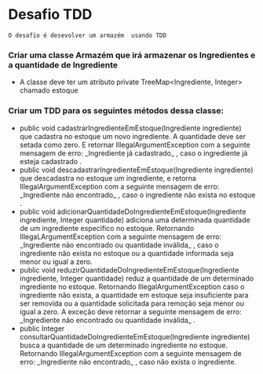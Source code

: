 # Desafio TDD

```
O desafio é desevolver um armazém  usando TDD
```

<h3>Criar uma classe Armazém que irá armazenar os Ingredientes e a quantidade de Ingrediente</h3>
<ul>
    <li>A classe deve ter um atributo private TreeMap&lt;Ingrediente, Integer&gt; chamado estoque</li>
</ul>

<h3>Criar um TDD para os seguintes métodos dessa classe:</h3>
<ul>
    <li> public void cadastrarIngredienteEmEstoque(Ingrediente ingrediente) que cadastra no estoque um novo ingrediente. A quantidade deve ser setada como zero. E retornar IllegalArgumentException com a seguinte mensagem de erro: _Ingrediente já cadastrado_ , caso o ingrediente já esteja cadastrado .
    </li>
    <li>public void descadastrarIngredienteEmEstoque(Ingrediente ingrediente) que descadastra no estoque um ingrediente, e retorna IllegalArgumentException com a seguinte mensagem de erro: _Ingrediente não encontrado_ , caso o ingrediente não exista no estoque .
</li>
  <li>public void adicionarQuantidadeDoIngredienteEmEstoque(Ingrediente ingrediente, Integer quantidade) adiciona uma determinada quantidade de um ingrediente específico no estoque. Retornando IllegaLArgumentException com a seguinte mensagem de erro: _Ingrediente não encontrado ou quantidade inválida_ , caso o ingrediente não exista no estoque ou a quantidade informada seja menor ou igual a zero.
</li>
<li>public void reduzirQuantidadeDoIngredienteEmEstoque(Ingrediente ingrediente, Integer quantidade) reduz a quantidade de um determinado ingrediente no estoque. Retornando IllegalArgumentException caso o ingrediente não exista, a quantidade em estoque seja insuficiente para ser removida ou a quantidade solicitada para remoção seja menor ou igual a zero. A exceção deve retornar a seguinte mensagem de erro: _Ingrediente não encontrado ou quantidade inválida_ .
    </li>
    <li>public Integer consultarQuantidadeDoIngredienteEmEstoque(Ingrediente ingrediente) busca a quantidade de um determinado ingrediente no estoque. Retornando IllegalArgumentException com a seguinte mensagem de erro: _Ingrediente não encontrado_ , caso não exista o ingrediente.
    </li>

</ul>
